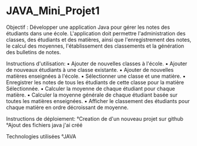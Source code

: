 # JAVA_Mini_Projet1

Objectif :
Développer une application Java pour gérer les notes des étudiants dans une
école.
L'application doit permettre l'administration des classes, des étudiants et des
matières, ainsi que l'enregistrement des notes, le calcul des moyennes,
l'établissement des classements et la génération des bulletins de notes.

Instructions d'utilisation:
▪ Ajouter de nouvelles classes à l'école.
▪ Ajouter de nouveaux étudiants à une classe existante.
▪ Ajouter de nouvelles matières enseignées à l'école.
▪ Sélectionner une classe et une matière.
▪ Enregistrer les notes de tous les étudiants de cette classe pour
la matière Sélectionnée.
▪ Calculer la moyenne de chaque étudiant pour chaque matière.
▪ Calculer la moyenne générale de chaque étudiant basée sur
toutes les matières enseignées.
▪ Afficher le classement des étudiants pour chaque matière en
ordre décroissant de moyenne.

Instructions de déploiement:
°Creation de d'un nouveau projet sur github 
°Ajout des fichiers java j'ai créé 

Technologies utilisées 
°JAVA



